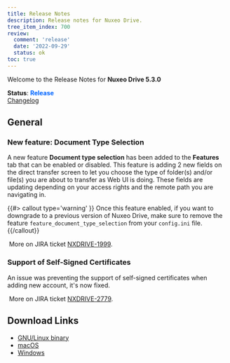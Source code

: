 ```yaml
---
title: Release Notes
description: Release notes for Nuxeo Drive.
tree_item_index: 700
review:
  comment: 'release'
  date: '2022-09-29'
  status: ok
toc: true
---
```


Welcome to the Release Notes for **Nuxeo Drive 5.3.0**

**Status**: <font color="#0066ff">**Release**</font> </br>
<i class="fa fa-long-arrow-right" aria-hidden="true"></i> [Changelog](https://github.com/nuxeo/nuxeo-drive/blob/master/docs/changes/5.3.0.md)

## General

### New feature: Document Type Selection

A new feature **Document type selection** has been added to the **Features** tab that can be enabled or disabled. 
This feature is adding 2 new fields on the direct transfer screen to let you choose the type of folder(s) and/or file(s) you are about to transfer as Web UI is doing. 
These fields are updating depending on your access rights and the remote path you are navigating in. 

{{#> callout type='warning' }}
Once this feature enabled, if you want to downgrade to a previous version of Nuxeo Drive, make sure to remove the feature `feature_document_type_selection` from your `config.ini` file. 
{{/callout}}

<i class="fa fa-long-arrow-right" aria-hidden="true"></i>&nbsp;More on JIRA ticket [NXDRIVE-1999](https://jira.nuxeo.com/browse/NXDRIVE-1999).

### Support of Self-Signed Certificates

An issue was preventing the support of self-signed certificates when adding new account, it's now fixed. 

<i class="fa fa-long-arrow-right" aria-hidden="true"></i>&nbsp;More on JIRA ticket [NXDRIVE-2779](https://jira.nuxeo.com/browse/NXDRIVE-2779).


## Download Links

- [GNU/Linux binary](https://community.nuxeo.com/static/drive-updates/release/nuxeo-drive-5.3.0-x86_64.AppImage)
- [macOS](https://community.nuxeo.com/static/drive-updates/release/nuxeo-drive-5.3.0.dmg)
- [Windows](https://community.nuxeo.com/static/drive-updates/release/nuxeo-drive-5.3.0.exe)
